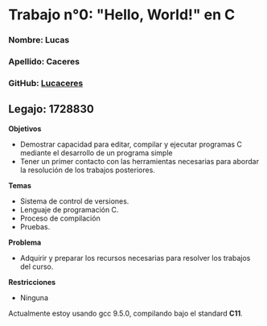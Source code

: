 # Trabajo n°0: "Hello, World!" en C

### Nombre: Lucas
### Apellido: Caceres
### GitHub: [Lucaceres](https://github.com/Lucaceres)
## Legajo: 1728830


**Objetivos**
+ Demostrar capacidad para editar, compilar y ejecutar programas C mediante el desarrollo de un programa simple
+ Tener un primer contacto con las herramientas necesarias para abordar la resolución de los trabajos posteriores.

**Temas**
+ Sistema de control de versiones.
+ Lenguaje de programación C.
+ Proceso de compilación
+ Pruebas.

**Problema**
+ Adquirir y preparar los recursos necesarias para resolver los trabajos del curso.

**Restricciones**

+ Ninguna

Actualmente estoy usando gcc 9.5.0, compilando bajo el standard **C11**. 
